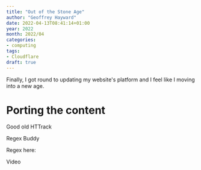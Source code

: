 ```yaml
---
title: "Out of the Stone Age"
author: "Geoffrey Hayward"
date: 2022-04-13T08:41:14+01:00
year: 2022
month: 2022/04
categories:
- computing
tags:
- Cloudflare
draft: true
---
```

Finally, I got round to updating my website's platform and I feel like I moving into a new age. 

<!--more-->

# Porting the content
Good old  HTTrack

Regex Buddy

Regex here:

Video